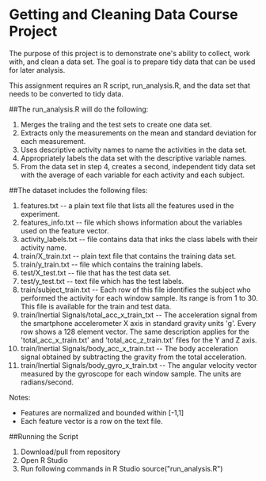 # Getting and Cleaning Data Course Project
The purpose of this project is to demonstrate one's ability to collect, work with, and clean a data set.  The goal is to prepare tidy data that can be used for later analysis.

This assignment requires an R script, run_analysis.R, and the data set that needs to be converted to tidy data.

##The run_analysis.R will do the following:

1. Merges the traiing and the test sets to create one data set.
2. Extracts only the measurements on the mean and standard deviation for each measurement.
3. Uses descriptive activity names to name the activities in the data set.
4. Appropriately labels the data set with the descriptive variable names.
5. From the data set in step 4, creates a second, independent tidy data set with the average of each variable for each activity and each subject.

##The dataset includes the following files:

1. features.txt -- a plain text file that lists all the features used in the experiment.
2. features_info.txt -- file which shows information about the variables used on the feature vector.
3. activity_labels.txt -- file contains data that inks the class labels with their activity name.
4. train/X_train.txt -- plain text file that contains the training data set.
5. train/y_train.txt -- file which contains the training labels.
6. test/X_test.txt -- file that has the test data set.
7. test/y_test.txt -- text file which has the test labels.
8. train/subject_train.txt -- Each row of this file identifies the subject who performed the activity for each window sample. Its range is from 1 to 30. This file is available for the train and test data.
9. train/Inertial Signals/total_acc_x_train_txt -- The acceleration signal from the smartphone accelerometer X axis in standard gravity units 'g'.  Every row shows a 128 element vector.  The same description applies for the 'total_acc_x_train.txt' and 'total_acc_z_train.txt' files for the Y and Z axis.
10. train/Inertial Signals/body_acc_x_train.txt -- The body acceleration signal obtained by subtracting the gravity from the total acceleration.
11. train/Inertial Signals/body_gyro_x_train.txt -- The angular velocity vector measured by the gyroscope for each window sample.  The units are radians/second.

Notes:
- Features are normalized and bounded within [-1,1]
- Each feature vector is a row on the text file.

##Running the Script
1. Download/pull from repository 
2. Open R Studio 
3. Run following commands in R Studio
source("run_analysis.R")
